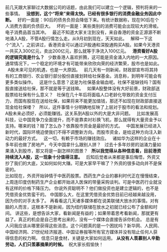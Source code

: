   
前几天跟大家聊过大数据公司的话题，由此我们可以建立一个逻辑，预判将来的一些事情。
 
**没想到，这个“将来”来得太快。已经有很多银行的消费金融业务因此中断。**
 
好的一面是：90后的债务负担会降低下来。有统计数据称，现在90后在个人消费方面的负债巨大。
 
坏的一面是：某些类别的消费可能会出现较大的滑坡。电子消费品首当其冲。
 
最近不知道大家关注到没有，来自香港的资金正源源不断地涌入A股，不管A股行情怎么走。从9月初到现在，天天如此。
 
解释一下这个“流入”，之前讲过，香港资金可以通过沪股通和深股通购买A股。如果今天港资一共买入300亿元，卖出200亿元，那么就等于净流入100亿元。
 
**港资看好A股的逻辑究竟是什么？**
 
少数香港人喜欢折腾，这可能是资金涌入内地的一大原因。通常情况下，一个稳定的环境才有可能带来欣欣向荣的经济繁荣，股市也是如此。
 
A股未来可见的机遇，也是一大原因。
 
前几天有一则新闻，财政部宣布将其持有的工商银行、农业银行部分股份直接划转给社保基金。消息称，到明年可能会有更多类似操作。
 
这是什么意思？这是为社保基金输血呢。社保不是缺钱吗？国有股直接送给社保，那不就是等于送钱嘛。
 
如果A股整体没有大好前景，财政部送股票给社保有什么意义？
 
社保在几十年后将面临人口老龄化导致的资金支付压力，而国有股现在送给社保，如果将来不能更加值钱，那还不如现在财政部直接送现金给社保喽？
 
所以，这件事情十分明确地反映了上层对于股市的看法和规划。A股未来必须好，必须能赚钱。这关系到A股以外的大是大非问题。
 
比如发展高科技，让中国竞争力全面提升，而不是靠卖衬衫换飞机，那么就得有大量资金予以支持。哪来的钱？赔了怎么办？依靠股市资金是最好的方式。
 
中国发展已经进入新时代，国际环境迫使我们不得不调整新方向。而股市资金，是给这种方向注入新动力的最好方式。
 
这一切，有赖于市场的赚钱效应。
 
诸如华为这样的企业在十多年前也做了房地产，今天中国拿什么跟别人拼？
 
过去十多年炒房的汹涌力量如果涌入到股市，那又将是一副怎样的图景？
 
**所以我觉得从各种信息看，目前港资持续流入A股，这一现象十分值得注意。**
 
后知后觉者从来都是事后悔悟，外资又抄了我们的大底，又如何如何大赚。可是大家早干嘛了？外资的很多动向并不是保密的。
   
比如现在，外资开始钟情于中医药股票。西药生产企业的暴利时代正在慢慢结束，上周连印度仿制药生产企业都开始进入医保的带量采购谈判。可是中医药行业就没有这样的价格下降压力。 你说外资聪明不？他们做投资也是建立逻辑的，也不是凭借资金优势蛮干的。 中国那么大，在这里凭借资金优势目前已经越来越没用，因为你的对手太多了。 再看看这几天诸多媒体都在说美联储大放水的事情。对有脑的人而言，这根本不是新闻，因为纽约联储在放水之初就已经公布了金额和时间。 讲这些，是想告诉大家，看新闻是有益的；如果带着思考看新闻，那就更有益了。真正的机会是自己思考出来的，没有一个媒体会直接告诉你机会。 总是有人问我应该从哪里获得这些消息。这个问题真的是一个困扰吗？新华网、人民网、中国经济网、21世纪经济报道、中国证券报等所有官方媒体并没有阻止任何人获得信息的权力啊。 信息只是食材，关键是大家如何运用。 **从没有人羡慕别人辛勤劳动，人们只羡慕摘果的时候。**  祝大家长假愉快！